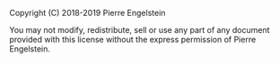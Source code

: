 Copyright (C) 2018-2019 Pierre Engelstein

You may not modify, redistribute, sell or use any
part of any document provided with this license
without the express permission of Pierre Engelstein.
